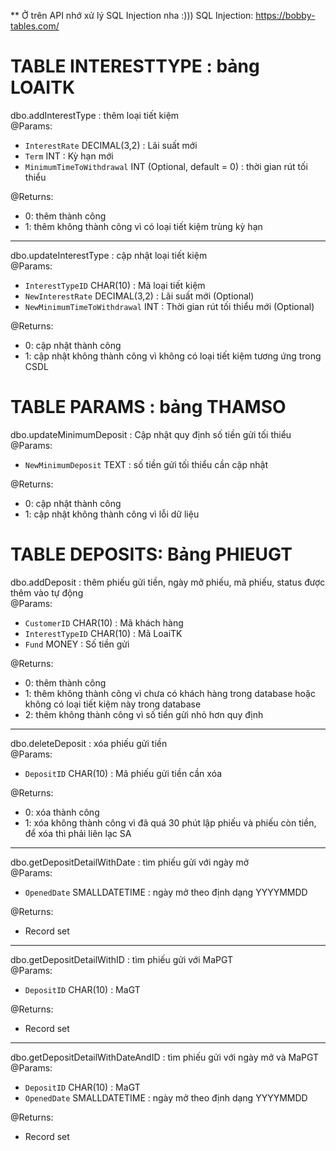 ** Ở trên API nhớ xử lý SQL Injection nha :))) SQL Injection: https://bobby-tables.com/

# TABLE INTERESTTYPE : bảng LOAITK

dbo.addInterestType : thêm loại tiết kiệm \
@Params: 
- `InterestRate` DECIMAL(3,2) : Lãi suất mới 
- `Term` INT	: Kỳ hạn mới 
- `MinimumTimeToWithdrawal` INT (Optional, default = 0) : thời gian rút tối thiểu 

@Returns:
- 0: thêm thành công
- 1: thêm không thành công vì có loại tiết kiệm trùng kỳ hạn

<hr>

dbo.updateInterestType : cập nhật loại tiết kiệm \
@Params:
- `InterestTypeID` CHAR(10) : Mã loại tiết kiệm
- `NewInterestRate` DECIMAL(3,2) : Lãi suất mới (Optional)
- `NewMinimumTimeToWithdrawal` INT : Thời gian rút tối thiểu mới (Optional)

@Returns:
- 0: cập nhật thành công
- 1: cập nhật không thành công vì không có loại tiết kiệm tương ứng trong CSDL



# TABLE PARAMS : bảng THAMSO

dbo.updateMinimumDeposit : Cập nhật quy định số tiền gửi tối thiểu \
@Params:
- `NewMinimumDeposit` TEXT : số tiền gửi tối thiểu cần cập nhật

@Returns:
- 0: cập nhật thành công
- 1: cập nhật không thành công vì lỗi dữ liệu



# TABLE DEPOSITS: Bảng PHIEUGT

dbo.addDeposit : thêm phiếu gửi tiền, ngày mở phiếu, mã phiếu, status được thêm vào tự động \
@Params: 
- `CustomerID` CHAR(10) : Mã khách hàng
- `InterestTypeID` CHAR(10) : Mã LoaiTK
- `Fund` MONEY : Số tiền gửi 

@Returns:
- 0: thêm thành công
- 1: thêm không thành công vì chưa có khách hàng trong database hoặc không có loại tiết kiệm này trong database
- 2: thêm không thành công vì số tiền gửi nhỏ hơn quy định

<hr>

dbo.deleteDeposit : xóa phiếu gửi tiền \
@Params:
- `DepositID` CHAR(10) : Mã phiếu gửi tiền cần xóa

@Returns: 
- 0: xóa thành công
- 1: xóa không thành công vì đã quá 30 phút lập phiếu và phiếu còn tiền, để xóa thì phải liên lạc SA


<hr>

dbo.getDepositDetailWithDate : tìm phiếu gửi với ngày mở \
@Params:
- `OpenedDate` SMALLDATETIME : ngày mở theo định dạng YYYYMMDD

@Returns: 
- Record set 


<hr>

dbo.getDepositDetailWithID : tìm phiếu gửi với MaPGT \
@Params:
- `DepositID` CHAR(10) : MaGT

@Returns: 
- Record set 


<hr>

dbo.getDepositDetailWithDateAndID : tìm phiếu gửi với ngày mở và MaPGT \
@Params:
- `DepositID` CHAR(10) : MaGT
- `OpenedDate` SMALLDATETIME : ngày mở theo định dạng YYYYMMDD

@Returns: 
- Record set 